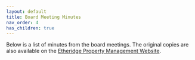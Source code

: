 ```yaml
---
layout: default
title: Board Meeting Minutes
nav_order: 4
has_children: true
---
```


Below is a list of minutes from the board meetings. The original copies are also available on the [Etheridge Property Management Website](https://www.epmfl.net/spyglasspointe).
